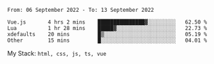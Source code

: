 <!--START_SECTION:waka-->

```text
From: 06 September 2022 - To: 13 September 2022

Vue.js       4 hrs 2 mins    ███████████████▓░░░░░░░░░   62.50 %
Lua          1 hr 28 mins    █████▓░░░░░░░░░░░░░░░░░░░   22.73 %
xdefaults    20 mins         █▒░░░░░░░░░░░░░░░░░░░░░░░   05.19 %
Other        15 mins         █░░░░░░░░░░░░░░░░░░░░░░░░   04.01 %
```

<!--END_SECTION:waka-->
My Stack: `html, css, js, ts, vue`
